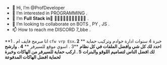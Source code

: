 - 👋 Hi, I’m @ProfDeveloper
- 👀 I’m interested in PROGRAMMING .
- 🌱 I’m 𝐅𝐮𝐥𝐥 𝐒𝐭𝐚𝐜𝐤 𝐢𝐧 ً𝐃𝐞𝐯𝐞𝐥𝐨𝐩𝐦𝐞𝐧𝐭 .
- 💞️ I’m looking to collaborate on BOTS , PY , JS   .
- 📫 How to reach me DISCORD 7_bbe .


**1 . انا مبرمج فايف ام `cfw vrp Esx`خبرة 4 سنوات ادارة خوادم وتركيب حماية **
**2 . احدد لك كل شي وافضل الملفات في كل نظام**
**3 . اسوي موقع للسيرفر **
**4 . وارشح لك افضل الناس لتصاميم اللوقو والبنرات**
**5 . اركب حماية للسيرفر من الهاكات وخبرة لحماية افضل الهاكات المدفوعة**

<!---
KyleWalker/KyleWalker is a ✨ special ✨ repository because its `README.md` (this file) appears on your GitHub profile.
You can click the Preview link to take a look at your changes.
--->
